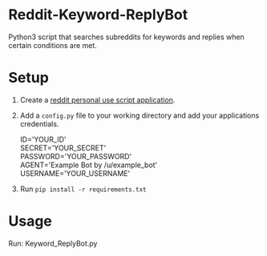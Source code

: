 # Reddit-Keyword-ReplyBot

Python3 script that searches subreddits for keywords and replies when certain conditions are met.

# Setup 
1. Create a [reddit personal use script application](https://www.reddit.com/prefs/apps/).

2. Add a `config.py` file to your working directory and add your applications credentials.
	 
	 ID='YOUR_ID'  
	 SECRET='YOUR_SECRET'  
	 PASSWORD='YOUR_PASSWORD'  
	 AGENT='Example Bot by /u/example_bot'  
	 USERNAME='YOUR_USERNAME'   

3. Run `pip install -r requirements.txt`

# Usage

Run: Keyword_ReplyBot.py
